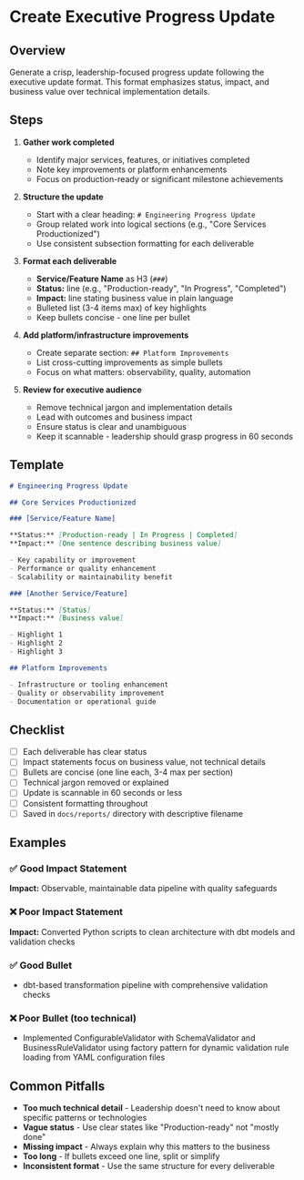 # Create Executive Progress Update

## Overview

Generate a crisp, leadership-focused progress update following the executive update format. This format emphasizes status, impact, and business value over technical implementation details.

## Steps

1. **Gather work completed**

   - Identify major services, features, or initiatives completed
   - Note key improvements or platform enhancements
   - Focus on production-ready or significant milestone achievements

2. **Structure the update**

   - Start with a clear heading: `# Engineering Progress Update`
   - Group related work into logical sections (e.g., "Core Services Productionized")
   - Use consistent subsection formatting for each deliverable

3. **Format each deliverable**

   - **Service/Feature Name** as H3 (`###`)
   - **Status:** line (e.g., "Production-ready", "In Progress", "Completed")
   - **Impact:** line stating business value in plain language
   - Bulleted list (3-4 items max) of key highlights
   - Keep bullets concise - one line per bullet

4. **Add platform/infrastructure improvements**

   - Create separate section: `## Platform Improvements`
   - List cross-cutting improvements as simple bullets
   - Focus on what matters: observability, quality, automation

5. **Review for executive audience**
   - Remove technical jargon and implementation details
   - Lead with outcomes and business impact
   - Ensure status is clear and unambiguous
   - Keep it scannable - leadership should grasp progress in 60 seconds

## Template

```markdown
# Engineering Progress Update

## Core Services Productionized

### [Service/Feature Name]

**Status:** [Production-ready | In Progress | Completed]  
**Impact:** [One sentence describing business value]

- Key capability or improvement
- Performance or quality enhancement
- Scalability or maintainability benefit

### [Another Service/Feature]

**Status:** [Status]  
**Impact:** [Business value]

- Highlight 1
- Highlight 2
- Highlight 3

## Platform Improvements

- Infrastructure or tooling enhancement
- Quality or observability improvement
- Documentation or operational guide
```

## Checklist

- [ ] Each deliverable has clear status
- [ ] Impact statements focus on business value, not technical details
- [ ] Bullets are concise (one line each, 3-4 max per section)
- [ ] Technical jargon removed or explained
- [ ] Update is scannable in 60 seconds or less
- [ ] Consistent formatting throughout
- [ ] Saved in `docs/reports/` directory with descriptive filename

## Examples

### ✅ Good Impact Statement

**Impact:** Observable, maintainable data pipeline with quality safeguards

### ❌ Poor Impact Statement

**Impact:** Converted Python scripts to clean architecture with dbt models and validation checks

### ✅ Good Bullet

- dbt-based transformation pipeline with comprehensive validation checks

### ❌ Poor Bullet (too technical)

- Implemented ConfigurableValidator with SchemaValidator and BusinessRuleValidator using factory pattern for dynamic validation rule loading from YAML configuration files

## Common Pitfalls

- **Too much technical detail** - Leadership doesn't need to know about specific patterns or technologies
- **Vague status** - Use clear states like "Production-ready" not "mostly done"
- **Missing impact** - Always explain why this matters to the business
- **Too long** - If bullets exceed one line, split or simplify
- **Inconsistent format** - Use the same structure for every deliverable
